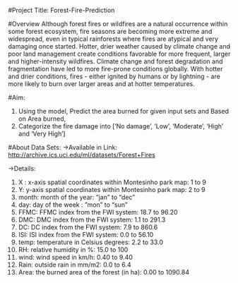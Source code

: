 #Project Title: Forest-Fire-Prediction

#Overview
Although forest fires or wildfires are a natural occurrence within some forest ecosystem, fire seasons are becoming more extreme and widespread, even in typical rainforests where fires are atypical and very damaging once started. Hotter, drier weather caused by climate change and poor land management create conditions favorable for more frequent, larger and higher-intensity wildfires.
Climate change and forest degradation and fragmentation have led to more fire-prone conditions globally. With hotter and drier conditions, fires - either ignited by humans or by lightning - are more likely to burn over larger areas and at hotter temperatures.

#Aim: 
1) Using the model, Predict the area burned for given input sets and Based on Area burned,
2) Categorize the fire damage into [‘No damage’, ‘Low’, ‘Moderate’,  ‘High’ and ‘Very High’]

#About Data Sets:
->Available in Link:
  http://archive.ics.uci.edu/ml/datasets/Forest+Fires

->Details:
1) X :  x-axis spatial coordinates within Montesinho park map: 1 to 9
2) Y: y-axis spatial coordinates within Montesinho park map: 2 to 9
3) month: month of the year:  “jan” to “dec”
4) day: day of the week : ”mon” to “sun”
5) FFMC: FFMC index from the FWI system: 18.7 to 96.20
6) DMC: DMC index from the FWI system: 1.1 to 291.3
7) DC: DC index from the FWI system:  7.9 to 860.6
8) ISI: ISI index from the FWI system: 0.0 to 56.10
9) temp: temperature in Celsius degrees: 2.2 to 33.0
10) RH: relative humidity in %: 15.0 to 100
11) wind: wind speed in km/h: 0.40 to 9.40
12) Rain: outside rain in mm/m2: 0.0 to 6.4
13) Area: the burned area of the forest (in ha): 0.00 to 1090.84




